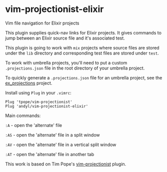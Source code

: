 # vim-projectionist-elixir

Vim file navigation for Elixir projects 

This plugin supplies quick-nav links for Elixir projects.  It
gives commands to jump between an Elixir source file and it's
associated test.

This plugin is going to work with `mix` projects where source
files are stored under the `lib` directory and corresponding test
files are stored under `test`.  

To work with umbrella projects, you'll need to put a custom
`.projections.json` file in the root directory of your umbrella
project.

To quickly generate a `.projections.json` file for an umbrella
project, see the [ex_projections][l1] project.

Install using `Plug` in your `.vimrc`:

    Plug 'tpope/vim-projectionist'
    Plug 'andyl/vim-projectionist-elixir'

Main commands:

`:A` - open the 'alternate' file

`:AS` - open the 'alternate' file in a split window

`:AV` - open the 'alternate' file in a vertical split window

`:AT` - open the 'alternate' file in another tab

This work is based on Tim Pope's [vim-projectionist][l2] plugin.  

[l1]: https://github.com/andyl/ex_projections
[l2]: https://github.com/tpope/vim-projectionist
